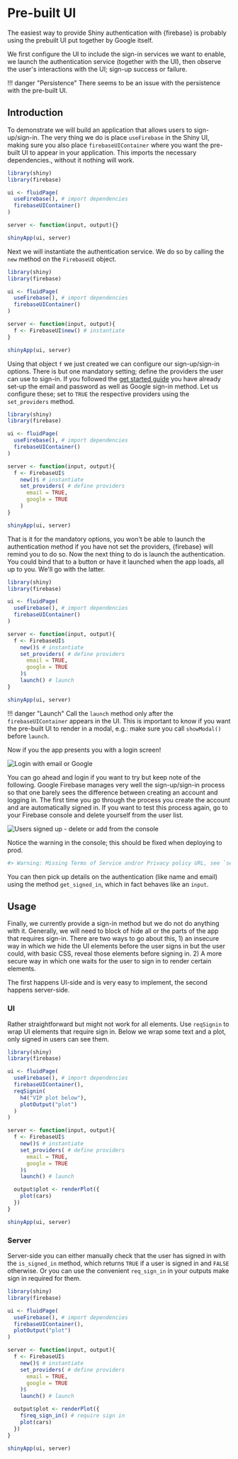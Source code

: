 # Pre-built UI

The easiest way to provide Shiny authentication with {firebase} is probably using the prebuilt UI put together by Google itself.

We first configure the UI to include the sign-in services we want to enable, we launch the authentication service (together with the UI), then observe the user's interactions with the UI; sign-up success or failure.

!!! danger "Persistence"
    There seems to be an issue with the persistence with the
    pre-built UI.

## Introduction

To demonstrate we will build an application that allows users to sign-up/sign-in. The very thing we do is place `useFirebase` in the Shiny UI, making sure you also place `firebaseUIContainer` where
you want the pre-built UI to appear in your application.
This imports the necessary dependencies., without it nothing will work.

```r
library(shiny)
library(firebase)

ui <- fluidPage(
  useFirebase(), # import dependencies
  firebaseUIContainer()
)

server <- function(input, output){}

shinyApp(ui, server)
```

Next we will instantiate the authentication service. We do so by calling the `new` method on the `FirebaseUI` object.

```r
library(shiny)
library(firebase)

ui <- fluidPage(
  useFirebase(), # import dependencies
  firebaseUIContainer()
)

server <- function(input, output){
  f <- FirebaseUI$new() # instantiate
}

shinyApp(ui, server)
```

Using that object `f` we just created we can configure our sign-up/sign-in options. There is but one mandatory setting; define the providers the user can use to sign-in. If you followed the [get started guide](/guide/get-started/) you have already set-up the email and password as well as Google sign-in method. Let us configure these; set to `TRUE` the respective providers using the `set_providers` method.

```r
library(shiny)
library(firebase)

ui <- fluidPage(
  useFirebase(), # import dependencies
  firebaseUIContainer()
)

server <- function(input, output){
  f <- FirebaseUI$
    new()$ # instantiate
    set_providers( # define providers
      email = TRUE, 
      google = TRUE
    )
}

shinyApp(ui, server)
```

That is it for the mandatory options, you won't be able to launch the authentication method if you have not set the providers, {firebase} will remind you to do so. Now the next thing to do is launch the authentication. You could bind that to a button or have it launched when the app loads, all up to you. We'll go with the latter.

```r
library(shiny)
library(firebase)

ui <- fluidPage(
  useFirebase(), # import dependencies
  firebaseUIContainer()
)

server <- function(input, output){
  f <- FirebaseUI$
    new()$ # instantiate
    set_providers( # define providers
      email = TRUE, 
      google = TRUE
    )$
    launch() # launch
}

shinyApp(ui, server)
```

!!! danger "Launch"
    Call the `launch` method only after the `firebaseUIContainer`
    appears in the UI. This is important to know if you want the
    pre-built UI to render in a modal, e.g.: make sure you call
    `showModal()` before `launch`.

Now if you the app presents you with a login screen! 

![Login with email or Google](ui_simple.png)

You can go ahead and login if you want to try but keep note of the following. Google Firebase manages very well the sign-up/sign-in process so that one barely sees the difference between creating an account and logging in. The first time you go through the process you create the account and are automatically signed in. If you want to test this process again, go to your Firebase console and delete yourself from the user list. 

![Users signed up - delete or add from the console](fireblaze_users.png)

Notice the warning in the console; this should be fixed when deploying to prod.

```r
#> Warning: Missing Terms of Service and/or Privacy policy URL, see `set_tos_url` and `set_privacy_policy_url` methods
```

You can then pick up details on the authentication (like name and email) using the method `get_signed_in`, which in fact behaves like an `input`.

## Usage

Finally, we currently provide a sign-in method but we do not do anything with it. Generally, we will need to block of hide all or the parts of the app that requires sign-in. There are two ways to go about this, 1) an insecure way in which we hide the UI elements before the user signs in but the user could, with basic CSS, reveal those elements before signing in. 2) A more secure way in which one waits for the user to sign in to render certain elements.

The first happens UI-side and is very easy to implement, the second happens server-side.

### UI

Rather straightforward but might not work for all elements. Use `reqSignin` to wrap UI elements that require sign in. Below we wrap some text and a plot, only signed in users can see them.

```r
library(shiny)
library(firebase)

ui <- fluidPage(
  useFirebase(), # import dependencies
  firebaseUIContainer(),
  reqSignin(
    h4("VIP plot below"),
    plotOutput("plot")
  )
)

server <- function(input, output){
  f <- FirebaseUI$
    new()$ # instantiate
    set_providers( # define providers
      email = TRUE, 
      google = TRUE
    )$
    launch() # launch

  output$plot <- renderPlot({
    plot(cars)
  })
}

shinyApp(ui, server)
```

### Server

Server-side you can either manually check that the user has signed in with the `is_signed_in` method, which returns `TRUE` if a user is signed in and `FALSE` otherwise. Or you can use the convenient `req_sign_in` in your outputs make sign in required for them.

```r
library(shiny)
library(firebase)

ui <- fluidPage(
  useFirebase(), # import dependencies
  firebaseUIContainer(),
  plotOutput("plot")
)

server <- function(input, output){
  f <- FirebaseUI$
    new()$ # instantiate
    set_providers( # define providers
      email = TRUE, 
      google = TRUE
    )$
    launch() # launch

  output$plot <- renderPlot({
    f$req_sign_in() # require sign in
    plot(cars)
  })
}

shinyApp(ui, server)
```
